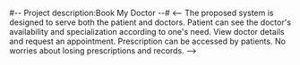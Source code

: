 #-- Project description:Book My Doctor --#
<-- The proposed system is designed to serve both the patient and doctors.
Patient can see the doctor's availability and specialization according to one's need.
View doctor details and request an appointment.
Prescription can be accessed by patients.
No worries about losing prescriptions and records.
-->
